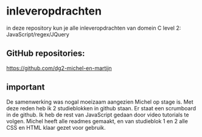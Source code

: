 # inleveropdrachten
in deze repository kun je alle inleveropdrachten van domein C level 2: JavaScript/regex/JQuery

## GitHub repositories:
https://github.com/dg2-michel-en-martijn 

## important
De samenwerking was nogal moeizaam aangezien Michel op stage is.
Met deze reden heb ik 2 studieblokken in github staan. Er staat een scrumboard in de github.
Ik heb de rest van JavaScript gedaan door video tutorials te volgen. Michel heeft alle readmes gemaakt, en van studieblok 1 en 2 alle CSS en HTML klaar gezet voor gebruik. 
